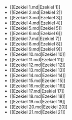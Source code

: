 - [[Ezekiel 1.md|Ezekiel 1]]
- [[Ezekiel 2.md|Ezekiel 2]]
- [[Ezekiel 3.md|Ezekiel 3]]
- [[Ezekiel 4.md|Ezekiel 4]]
- [[Ezekiel 5.md|Ezekiel 5]]
- [[Ezekiel 6.md|Ezekiel 6]]
- [[Ezekiel 7.md|Ezekiel 7]]
- [[Ezekiel 8.md|Ezekiel 8]]
- [[Ezekiel 9.md|Ezekiel 9]]
- [[Ezekiel 10.md|Ezekiel 10]]
- [[Ezekiel 11.md|Ezekiel 11]]
- [[Ezekiel 12.md|Ezekiel 12]]
- [[Ezekiel 13.md|Ezekiel 13]]
- [[Ezekiel 14.md|Ezekiel 14]]
- [[Ezekiel 15.md|Ezekiel 15]]
- [[Ezekiel 16.md|Ezekiel 16]]
- [[Ezekiel 17.md|Ezekiel 17]]
- [[Ezekiel 18.md|Ezekiel 18]]
- [[Ezekiel 19.md|Ezekiel 19]]
- [[Ezekiel 20.md|Ezekiel 20]]
- [[Ezekiel 21.md|Ezekiel 21]]